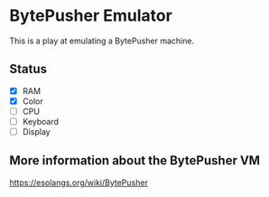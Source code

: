 # BytePusher Emulator

This is a play at emulating a BytePusher machine.


## Status

- [X] RAM
- [X] Color
- [ ] CPU
- [ ] Keyboard
- [ ] Display

## More information about the BytePusher VM

https://esolangs.org/wiki/BytePusher